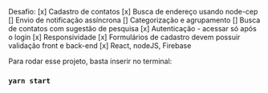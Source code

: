Desafio: 
[x] Cadastro de contatos 
[x] Busca de endereço usando node-cep
[] Envio de notificação assíncrona
[] Categorização e agrupamento
[] Busca de contatos com sugestão de pesquisa
[x] Autenticação - acessar só após o login
[x] Responsividade
[x] Formulários de cadastro devem possuir validação front e back-end
[x] React, nodeJS, Firebase


Para rodar esse projeto, basta inserir no terminal:
### `yarn start`
